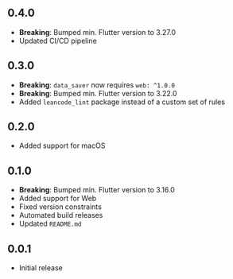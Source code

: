 ## 0.4.0

- **Breaking**: Bumped min. Flutter version to 3.27.0
- Updated CI/CD pipeline

## 0.3.0

- **Breaking**: `data_saver` now requires `web: ^1.0.0`
- **Breaking**: Bumped min. Flutter version to 3.22.0
- Added `leancode_lint` package instead of a custom set of rules

## 0.2.0

- Added support for macOS

## 0.1.0

- **Breaking**: Bumped min. Flutter version to 3.16.0
- Added support for Web
- Fixed version constraints
- Automated build releases
- Updated `README.md`

## 0.0.1

- Initial release
